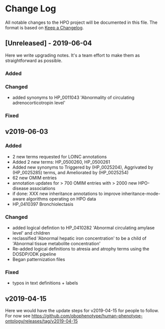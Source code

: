 
# Change Log

All notable changes to the HPO project will be documented in this file. The format is based on [Keep a Changelog](http://keepachangelog.com/).
 
## [Unreleased] - 2019-06-04
 
 Here we write upgrading notes. It's a team effort to make them as
straightforward as possible.

### Added

### Changed
- added synonyms to HP_0011043 'Abnormality of circulating adrenocorticotropin level'

### Fixed

 
## v2019-06-03

### Added
- 2  new terms requested for LOINC annotations
- Added 2 new terms: HP_0500260, HP_0500261
- Added new synonyms to Triggered by (HP_0025204), Aggrivated by (HP_0025285) terms, and Ameliorated by (HP_0025254)
- 62 new OMIM entries
- annotation updates for > 700 OMIM entries with > 2000 new HPO-disease associations
- if done: XXX new inheritance annotations to improve inheritance-mode-aware algorithms operating on HPO data
- HP_0410397 Bronchiolectasis


### Changed
- added logical defintion to HP_0410282 'Abnormal circulating amylase level' and children
- reclassified 'Abnormal hepatic iron concentration' to be a child of 'Abnormal tissue metabolite concentration'
- Re-added logical definitions to atresia and atrophy terms using the DOSDP/ODK pipeline
- Began patternization files

### Fixed

- typos in text definitions  + labels 
 
## v2019-04-15
  
Here we would have the update steps for v2019-04-15 for people to follow. For now see https://github.com/obophenotype/human-phenotype-ontology/releases/tag/v2019-04-15


 
